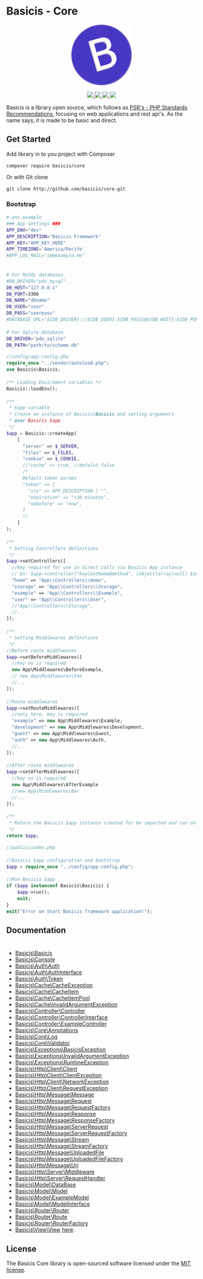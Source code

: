 
# Basicis - Core

<p align="center">
    <img width="160" src="https://raw.githubusercontent.com/basicis/core/master/storage/img/logo.png"/>
</p>

<p align="center">
    <a title="Latest stable Version" href="https://packagist.org/packages/basicis/core" >
        <img src="https://poser.pugx.org/basicis/core/version" />
    </a>
    <a title="Total Downloads" href="https://packagist.org/packages/basicis/core" >
        <img src="https://poser.pugx.org/basicis/core/downloads" />
    </a>
    <a title="Dependents" href="https://packagist.org/packages/basicis/core" >
        <img src="https://poser.pugx.org/basicis/core/dependents" />
    </a>
    <a title="MIT license" href="#License" >
        <img src="https://poser.pugx.org/basicis/core/license" />
    </a>
</p>


Basicis is a library open source, which follows as [PSR's - PHP Standards Recommendations](https://www.php-fig.org/psr), focusing on web applications and rest api's.
As the name says, it is made to be basic and direct.

## Get Started

Add library in to you project with Composer
```
composer require basicis/core
```
Or with Git clone
```
git clone http://github.com/basicis/core.git
```

### Bootstrap
```bash
#.env.example
### App Settings ###
APP_ENV="dev"
APP_DESCRIPTION="Basicis Framework"
APP_KEY="APP_KEY_HERE"
APP_TIMEZONE='America/Recife'
#APP_LOG_MAIL="im@example.me"


# For MySQL databases
#DB_DRIVER="pdo_mysql"
DB_HOST="127.0.0.1"
DB_PORT=3306
DB_NAME="dbname"
DB_USER="user"
DB_PASS="userpass"
#DATABASE_URL="${DB_DRIVER}://${DB_USER}:${DB_PASS}@${DB_HOST}:${DB_PORT}/${DB_NAME}"

# For Sqlite database
DB_DRIVER="pdo_sqlite"
DB_PATH="path/to/scheme.db"
```


```php
//config/app-config.php
require_once "../vendor/autoload.php";
use Basicis\Basicis;

/** Loading Enviroment variables */
Basicis::loadEnv();

/**
 * $app variable
 * Create an instance of Basicis\Basicis and setting arguments
 * @var Basicis $app
 */
$app = Basicis::createApp(
    [
      "server" => $_SERVER,
      "files" => $_FILES,
      "cookie" => $_COOKIE,
      //"cache" => true, //defalut false
      /*
      Default token params
      "token" => [
        "iss" => APP_DESCRIPTION | "",
        "expiration" => "+30 minutes",
        "nobefore" => "now",
      ]
      */
    ]
);

/**
 * Setting Controllers definitions
 */
$app->setControllers([
  //Key required for use in direct calls via Basicis App instance
  // Ex: $app->controller("keyContName@method", [object|array|null] $args)
  "home" => "App\\Controllers\\Home",
  "storage" => "App\\Controllers\\Storage",
  "example" => "App\\Controllers\\Example",
  "user" => "App\\Controllers\\User",
  //"App\\Controllers\\Storage",
  //...
]);

/**
 * Setting Middlewares definitions
 */
//Before route middlweares
$app->setBeforeMiddlewares([
  //key no is required
  new App\Middlewares\BeforeExample,
  // new App\Middlewares\Foo
  //...
]);

//Route middlweares
$app->setRouteMiddlewares([
  //only here, key is required
  "example" => new App\Middlewares\Example,
  "development" => new App\Middlewares\Development,
  "guest" => new App\Middlewares\Guest,
  "auth" => new App\Middlewares\Auth,
  //...
]);

//After route middlweares
$app->setAfterMiddlewares([
  //key no is required
  new App\Middlewares\AfterExample
  //new App\Middlewares\Bar
  //...
]);

/**
 * Return the Basicis $app instance created for be imported and run on public/index.php file
 */
return $app;
```

```php
//public/index.php

//Basicis $app configuration and bootstrap
$app = require_once "../config/app-config.php";

//Run Basicis $app
if ($app instanceof Basicis\Basicis) {
    $app->run();
    exit;
}
exit("Error on Start Basicis framework application!");
```

## Documentation
# 

* [Basicis\Basicis](Basicis/Basicis.md) 
* [Basicis\Console](Basicis/Console.md) 
* [Basicis\Auth\Auth](Basicis/Auth/Auth.md) 
* [Basicis\Auth\AuthInterface](Basicis/Auth/AuthInterface.md) 
* [Basicis\Auth\Token](Basicis/Auth/Token.md) 
* [Basicis\Cache\CacheException](Basicis/Cache/CacheException.md) 
* [Basicis\Cache\CacheItem](Basicis/Cache/CacheItem.md) 
* [Basicis\Cache\CacheItemPool](Basicis/Cache/CacheItemPool.md) 
* [Basicis\Cache\InvalidArgumentException](Basicis/Cache/InvalidArgumentException.md) 
* [Basicis\Controller\Controller](Basicis/Controller/Controller.md) 
* [Basicis\Controller\ControllerInterface](Basicis/Controller/ControllerInterface.md) 
* [Basicis\Controller\ExampleController](Basicis/Controller/ExampleController.md) 
* [Basicis\Core\Annotations](Basicis/Core/Annotations.md) 
* [Basicis\Core\Log](Basicis/Core/Log.md) 
* [Basicis\Core\Validator](Basicis/Core/Validator.md) 
* [Basicis\Exceptions\BasicisException](Basicis/Exceptions/BasicisException.md) 
* [Basicis\Exceptions\InvalidArgumentException](Basicis/Exceptions/InvalidArgumentException.md) 
* [Basicis\Exceptions\RuntimeException](Basicis/Exceptions/RuntimeException.md) 
* [Basicis\Http\Client\Client](Basicis/Http/Client/Client.md) 
* [Basicis\Http\Client\ClientException](Basicis/Http/Client/ClientException.md) 
* [Basicis\Http\Client\NetworkException](Basicis/Http/Client/NetworkException.md) 
* [Basicis\Http\Client\RequestException](Basicis/Http/Client/RequestException.md) 
* [Basicis\Http\Message\Message](Basicis/Http/Message/Message.md) 
* [Basicis\Http\Message\Request](Basicis/Http/Message/Request.md) 
* [Basicis\Http\Message\RequestFactory](Basicis/Http/Message/RequestFactory.md) 
* [Basicis\Http\Message\Response](Basicis/Http/Message/Response.md) 
* [Basicis\Http\Message\ResponseFactory](Basicis/Http/Message/ResponseFactory.md) 
* [Basicis\Http\Message\ServerRequest](Basicis/Http/Message/ServerRequest.md) 
* [Basicis\Http\Message\ServerRequestFactory](Basicis/Http/Message/ServerRequestFactory.md) 
* [Basicis\Http\Message\Stream](Basicis/Http/Message/Stream.md) 
* [Basicis\Http\Message\StreamFactory](Basicis/Http/Message/StreamFactory.md) 
* [Basicis\Http\Message\UploadedFile](Basicis/Http/Message/UploadedFile.md) 
* [Basicis\Http\Message\UploadedFileFactory](Basicis/Http/Message/UploadedFileFactory.md) 
* [Basicis\Http\Message\Uri](Basicis/Http/Message/Uri.md) 
* [Basicis\Http\Server\Middleware](Basicis/Http/Server/Middleware.md) 
* [Basicis\Http\Server\RequestHandler](Basicis/Http/Server/RequestHandler.md) 
* [Basicis\Model\DataBase](Basicis/Model/DataBase.md) 
* [Basicis\Model\Model](Basicis/Model/Model.md) 
* [Basicis\Model\ExampleModel](Basicis/Model/ExampleModel.md) 
* [Basicis\Model\ModelInterface](Basicis/Model/ModelInterface.md) 
* [Basicis\Router\Router](Basicis/Router/Router.md) 
* [Basicis\Router\Route](Basicis/Router/Route.md) 
* [Basicis\Router\RouterFactory](Basicis/Router/RouterFactory.md) 
* [Basicis\View\View](Basicis/View/View.md) 
[here](https://basicis.github.io/core/).

## License
The Basicis Core library is open-sourced software licensed under the [MIT license](https://opensource.org/licenses/MIT).

